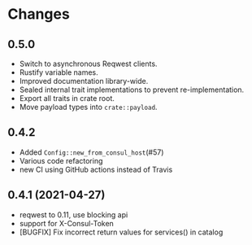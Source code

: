 # Changes

## <Unreleased>

## 0.5.0

* Switch to asynchronous Reqwest clients.
* Rustify variable names.
* Improved documentation library-wide.
* Sealed internal trait implementations to prevent re-implementation.
* Export all traits in crate root.
* Move payload types into `crate::payload`.

## 0.4.2

* Added `Config::new_from_consul_host`(#57)
* Various code refactoring
* new CI using GitHub actions instead of Travis

## 0.4.1 (2021-04-27)

* reqwest to 0.11, use blocking api
* support for X-Consul-Token
* [BUGFIX] Fix incorrect return values for services() in catalog
